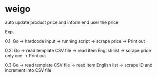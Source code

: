 # weigo

auto update product price and inform end user the price

Exp.

0.1:
Go -> hardcode input -> running script -> scrape price -> Print out

0.2:
Go  -> read template CSV file -> read item English list -> scrape price only one -> Print out

0.3
Go  -> read template CSV file -> read item English list -> scrape ID and increment into CSV file
